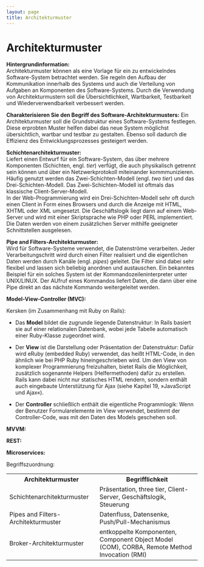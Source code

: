 ```yaml
---
layout: page
title: Architekturmuster
---
```


# **Architekturmuster**

**Hintergrundinformation:**  
Architekturmuster können als eine Vorlage für ein zu entwickelndes Software-System betrachtet werden. Sie regeln den Aufbau der Kommunikation innerhalb des Systems und auch die Verteilung von Aufgaben an Komponenten des Software-Systems. Durch die Verwendung von Architekturmustern soll die Übersichtlichkeit, Wartbarkeit, Testbarkeit und Wiederverwendbarkeit verbessert werden.

**Charakterisieren Sie den Begriff des Software-Architekturmusters:** Ein Architekturmuster soll die Grundstruktur eines Software-Systems festlegen. Diese erprobten Muster helfen dabei das neue System möglichst übersichtlich, wartbar und testbar zu gestalten. Ebenso soll dadurch die Effizienz des Entwicklungsprozesses gesteigert werden.

**Schichtenarchitekturmuster:**  
Liefert einen Entwurf für ein Software-System, das über mehrere Komponenten (Schichten, engl. *tier*) verfügt, die auch physikalisch getrennt sein können und über ein Netzwerkprotokoll miteinander kommmunizieren. Häufig genutzt werden das Zwei-Schichten-Modell (engl. *two tier*) und das Drei-Schichten-Modell. Das Zwei-Schichten-Modell ist oftmals das klassische Client-Server-Modell.  
In der Web-Programmierung wird ein Drei-Schichten-Modell sehr oft durch einen Client in Form eines Browsers und durch die Anzeige mit HTML, XHTML oder XML umgesetzt. Die Geschäftslogik liegt dann auf einem Web-Server und wird mit einer Skriptsprache wie PHP oder PERL implementiert. Die Daten werden von einem zusätzlichen Server mithilfe geeigneter Schnittstellen ausgelesen.

**Pipe and Filters-Architekturmuster:**  
Wird für Software-Systeme verwendet, die Datenströme verarbeiten. Jeder Verarbeitungschritt wird durch einen Filter realisiert und die eigentlichen Daten werden durch Kanäle (engl. *pipes*) geleitet. Die Filter sind dabei sehr flexibel und lassen sich beliebig anordnen und austauschen. Ein bekanntes Beispiel für ein solches System ist der Kommandozeileninterpreter unter UNIX/LINUX. Der AUfruf eines Kommandos liefert Daten, die dann über eine Pipe direkt an das nächste Kommando weitergeleitet werden.

**Model-View-Controller (MVC):**

Kersken (im Zusammenhang mit Ruby on Rails):


* Das **Model** bildet die zugrunde liegende Datenstruktur: In Rails basiert sie auf einer relationalen Datenbank, wobei jede Tabelle automatisch einer Ruby-Klasse zugeordnet wird.

* Der **View** ist die Darstellung oder Präsentation der Datenstruktur: Dafür wird eRuby (embedded Ruby) verwendet, das heißt HTML-Code, in den ähnlich wie bei PHP Ruby hineingeschrieben wird. Um den View von komplexer Programmierung freizuhalten, bietet Rails die Möglichkeit, zusätzlich sogenannte Helpers (Helfermethoden) dafür zu erstellen. Rails kann dabei nicht nur statisches HTML rendern, sondern enthält auch eingebaute Unterstützung für Ajax (siehe Kapitel 19, »JavaScript und Ajax«).

* Der **Controller** schließlich enthält die eigentliche Programmlogik: Wenn der Benutzer Formularelemente im View verwendet, bestimmt der Controller-Code, was mit den Daten des Models geschehen soll.


**MVVM:**

**REST:**

**Microservices:**


Begriffszuordnung:
<table><tr><th>Architekturmuster</th><th>Begrifflichkeit</th></tr>
<tr><td>Schichtenarchitekturmuster</td><td>Präsentation, three tier, Client-Server, Geschäftslogik, Steuerung</td></tr>
<tr><td>Pipes and Filters-Architekturmuster</td><td>Datenfluss, Datensenke, Push/Pull-Mechanismus</td></tr>
<tr><td>Broker-Architekturmuster</td><td>entkoppelte Komponenten, Component Object Model (COM), CORBA, Remote Method Invocation (RMI)</td></tr></table>
